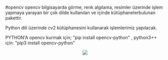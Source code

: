 #opencv
opencv bilgisayarda görme, renk algılama, resimler üzerinde işlem yapmaya yarayan bir çok dilde kullanılan ve içinde kütüphanelerbulunan pakettir.

Python dili üzerinde cv2 kütüphanesini kullanarak işlemlerimiz yapılacak.

PYTHON'A opencv kurmak için;
"pip install opencv-python" , python3++ için: "pip3 install opencv-python"


<p align="center">
  <img src="https://user-images.githubusercontent.com/82450697/115615726-fd95b200-a2f7-11eb-9e00-488f508193cf.PNG">
</p>
